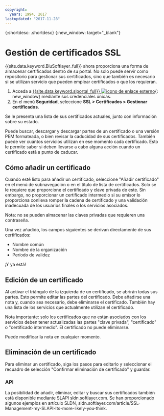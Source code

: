```yaml
---
copyright:
  years: 1994, 2017
lastupdated: "2017-11-28"
---
```


{:shortdesc: .shortdesc}
{:new_window: target="_blank"}

# Gestión de certificados SSL

{{site.data.keyword.BluSoftlayer_full}} ahora proporciona una forma de almacenar certificados dentro de su portal. No solo puede servir como repositorio para gestionar sus certificados, sino que también es necesario si se utilizan servicio que pueden emplear certificados o que los requieran.

1. Acceda a [{{site.data.keyword.slportal_full}} ![icono de enlace externo](../../icons/launch-glyph.svg "icono de enlace externo")](https://control.softlayer.com/){: new_window} mediante sus credenciales únicas.
2. En el menú **Seguridad**, seleccione **SSL > Certificados > Gestionar certificados**.

Se le presenta una lista de sus certificados actuales, junto con información sobre su estado.

Puede buscar, descargar y descargar partes de un certificado o una versión PEM formateada, o bien revisar la caducidad de sus certificados. También puede ver cuántos servicios utilizan en ese momento cada certificado. Esto le permite saber si deben llevarse a cabo alguna acción cuando un certificado está a punto de caducar.

## Cómo añadir un certificado

Cuando esté listo para añadir un certificado, seleccione "Añadir certificado" en el menú de subnavegación o en el título de lista de certificados. Solo se le requiere que proporcione el certificado y clave privada de este. Sin embargo, no proporcionar un certificado intermedio si su emisor lo proporciona conlleva romper la cadena de certificado y una validación inadecuada de los usuarios finales o los servicios asociados.

Nota: no se pueden almacenar las claves privadas que requieren una contraseña.

Una vez añadido, los campos siguientes se derivan directamente de sus certificados:

* Nombre común
* Nombre de la organización
* Período de validez


¡Y ya está!

## Edición de un certificado

Al activar el triángulo de la izquierda de un certificado, se abrirán todas sus partes. Esto permite editar las partes del certificado. Debe añadirse una nota y, cuando sea necesario, debe eliminarse el certificado. También hay una lista de los servicios que actualmente utilizan el certificado.



Nota importante: solo los certificados que no están asociados con los servicios deben tener actualizadas las partes "clave privada", "certificado" o "certificado intermedio". El certificado no puede eliminarse.

Puede modificar la nota en cualquier momento.

## Eliminación de un certificado

Para eliminar un certificado, siga los pasos para editarlo y seleccionar el recuadro de selección "Confirmar eliminación de certificado" y guardar.

### API

La posibilidad de añadir, eliminar, editar y buscar sus certificados también está disponible mediante SLAPI sldn.softlayer.com. Se han proporcionado algunos ejemplos en artículo SLDN, sldn.softlayer.com/article/SSL-Management-my-SLAPI-Its-more-likely-you-think.
